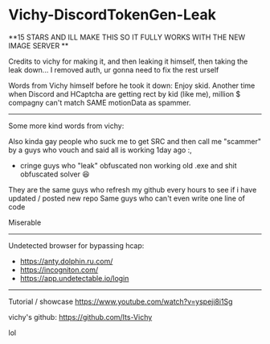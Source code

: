# Vichy-DiscordTokenGen-Leak

**15 STARS AND ILL MAKE THIS SO IT FULLY WORKS WITH THE NEW IMAGE SERVER **




Credits to vichy for making it, and then leaking it himself, then taking the leak down... 
I removed auth, ur gonna need to fix the rest urself

Words from Vichy himself before he took it down: 
Enjoy skid.
Another time when Discord and HCaptcha are getting rect by kid (like me), million $ compagny can't match SAME motionData as spammer.

---------

Some more kind words from vichy:

Also kinda gay people who suck me to get SRC and then call me "scammer" by a guys who vouch and said all is working 1day ago :,
+ cringe guys who "leak" obfuscated non working old .exe and shit obfuscated solver 😆

They are the same guys who refresh my github every hours to see if i have updated / posted new repo
Same guys who can't even write one line of code

Miserable

---------
Undetected browser for bypassing hcap:
  - https://anty.dolphin.ru.com/
  - https://incogniton.com/
  - https://app.undetectable.io/login

---------
Tutorial / showcase
https://www.youtube.com/watch?v=yspeji8i1Sg

vichy's github: https://github.com/Its-Vichy

lol
